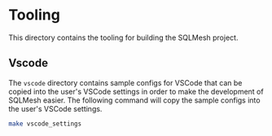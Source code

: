 # Tooling

This directory contains the tooling for building the SQLMesh project.

## Vscode

The `vscode` directory contains sample configs for VSCode that can be copied into the user's VSCode settings in order to make the development of SQLMesh easier. The following command will copy the sample configs into the user's VSCode settings.

```bash
make vscode_settings
```